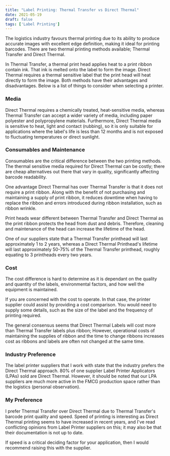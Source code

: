 ```yaml
---
title: "Label Printing: Thermal Transfer vs Direct Thermal"
date: 2021-05-19
draft: false
tags: ['Label Printing']
---
```


The logistics industry favours thermal printing due to its ability to produce accurate images with excellent edge definition, making it ideal for printing barcodes. There are two thermal printing methods available; Thermal Transfer and Direct Thermal.

In Thermal Transfer, a thermal print head applies heat to a print ribbon contain ink. That ink is melted onto the label to form the image. Direct Thermal requires a thermal sensitive label that the print head will heat directly to form the image. Both methods have their advantages and disadvantages. Below is a list of things to consider when selecting a printer.

### Media

Direct Thermal requires a chemically treated, heat-sensitive media, whereas Thermal Transfer can accept a wider variety of media, including paper polyester and polypropylene materials. Furthermore, Direct Thermal media is sensitive to heat, light and contact (rubbing), so it is only suitable for applications where the label's life is less than 12 months and is not exposed to fluctuating temperatures or direct sunlight.

### Consumables and Maintenance

Consumables are the critical difference between the two printing methods. The thermal sensitive media required for Direct Thermal can be costly; there are cheap alternatives out there that vary in quality, significantly affecting barcode readability.

One advantage Direct Thermal has over Thermal Transfer is that it does not require a print ribbon. Along with the benefit of not purchasing and maintaining a supply of print ribbon, it reduces downtime when having to replace the ribbon and errors introduced during ribbon installation, such as ribbon wrinkle.

Print heads wear different between Thermal Transfer and Direct Thermal as the print ribbon protects the head from dust and debris. Therefore, cleaning and maintenance of the head can increase the lifetime of the head.

One of our suppliers state that a Thermal Transfer printhead will last approximately 1 to 2 years, whereas a Direct Thermal Printhead's lifetime will last approximately 50-75% of the Thermal Transfer printhead, roughly equating to 3 printheads every two years.

### Cost

The cost difference is hard to determine as it is dependant on the quality and quantity of the labels, environmental factors, and how well the equipment is maintained.

If you are concerned with the cost to operate. In that case, the printer supplier could assist by providing a cost comparison. You would need to supply some details, such as the size of the label and the frequency of printing required.

The general consensus seems that Direct Thermal Labels will cost more than Thermal Transfer labels plus ribbon; However, operational costs of maintaining the supplies of ribbon and the time to change ribbons increases cost as ribbons and labels are often not changed at the same time.

### Industry Preference

The label printer suppliers that I work with state that the industry prefers the Direct Thermal approach. 80% of one supplier Label Printer Applicators (LPAs) sold are Direct Thermal. However, it should be noted that our LPA suppliers are much more active in the FMCG production space rather than the logistics (personal observation).

### My Preference

I prefer Thermal Transfer over Direct Thermal due to Thermal Transfer's barcode print quality and speed. Speed of printing is interesting as Direct Thermal printing seems to have increased in recent years, and I've read conflicting opinions from Label Printer suppliers on this; it may also be that their documentation is not up to date.

If speed is a critical deciding factor for your application, then I would recommend raising this with the supplier.
